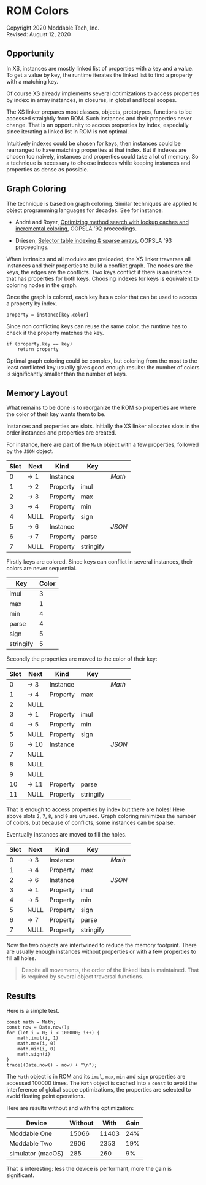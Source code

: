 # ROM Colors
Copyright 2020 Moddable Tech, Inc.<BR>
Revised: August 12, 2020

## Opportunity

In XS, instances are mostly linked list of properties with a key and a value. To get a value by key, the runtime iterates the linked list to find a property with a matching key.

Of course XS already implements several optimizations to access properties by index: in array instances, in closures, in global and local scopes. 

The XS linker prepares most classes, objects, prototypes, functions to be accessed straightly from ROM. Such instances and their properties never change. That is an opportunity to access properties by index, especially since iterating a linked list in ROM is not optimal.

Intuitively indexes could be chosen for keys, then instances could be rearranged to have matching properties at that index. But if indexes are chosen too naively, instances and properties could take a lot of memory. So a technique is necessary to choose indexes while keeping instances and properties as dense as possible.

## Graph Coloring

The technique is based on graph coloring. Similar techniques are applied to object programming languages for decades. See for instance:

- André and Royer, [Optimizing method search with lookup caches and incremental coloring](https://dl.acm.org/doi/abs/10.1145/141936.141947), OOPSLA '92 proceedings.

- Driesen, [Selector table indexing & sparse arrays](https://dl.acm.org/doi/abs/10.1145/165854.165902), OOPSLA '93 proceedings.

When intrinsics and all modules are preloaded, the XS linker traverses all instances and their properties to build a conflict graph. The nodes are the keys, the edges are the conflicts. Two keys conflict if there is an instance that has properties for both keys. Choosing indexes for keys is equivalent to coloring nodes in the graph.

Once the graph is colored, each key has a color that can be used to access a property by index. 

	property = instance[key.color]

Since non conflicting keys can reuse the same color, the runtime has to check if the property matches the key.

	if (property.key == key)
		return property
	
Optimal graph coloring could be complex, but coloring from the most to the least conflicted key usually gives good enough results: the number of colors is significantly smaller than the number of keys. 
	
## Memory Layout

What remains to be done is to reorganize the ROM so properties are where the color of their key wants them to be.

Instances and properties are slots. Initially the XS linker allocates slots in the order instances and properties are created.

For instance, here are part of the `Math` object with a few properties, followed by the `JSON` object.

|Slot|Next|Kind|Key|   |
|----|----|----|---|---|
|0|-> 1|Instance||*Math*
|1|-> 2|Property|imul|
|2|-> 3|Property|max|
|3|-> 4|Property|min|
|4|NULL|Property|sign|
|5|-> 6|Instance||*JSON*
|6|-> 7|Property|parse|
|7| NULL |Property|stringify|

Firstly keys are colored. Since keys can conflict in several instances, their colors are never sequential.

|Key|Color|
|---|-----|
|imul|3
|max|1
|min|4
|parse|4
|sign|5
|stringify|5

Secondly the properties are moved to the color of their key:

|Slot|Next|Kind|Key|   |
|----|----|----|---|---|
|0|-> 3|Instance||*Math*
|1|-> 4|Property|max|
|2| NULL |||
|3|-> 1|Property|imul|
|4|-> 5|Property|min|
|5| NULL |Property|sign|
|6|-> 10|Instance||*JSON*
|7| NULL |||
|8| NULL |||
|9| NULL |||
|10|-> 11|Property|parse|
|11| NULL |Property|stringify|

That is enough to access properties by index but there are holes! Here above slots `2`, `7`, `8`, and `9` are unused. Graph coloring minimizes the number of colors, but because of conflicts, some instances can be sparse.

Eventually instances are moved to fill the holes.

|Slot|Next|Kind|Key|   |
|----|----|----|---|---|
|0|-> 3|Instance||*Math*
|1|-> 4|Property|max|
|2|-> 6|Instance||*JSON*
|3|-> 1|Property|imul|
|4|-> 5|Property|min|
|5| NULL |Property|sign|
|6|-> 7|Property|parse|
|7| NULL |Property|stringify|

Now the two objects are intertwined to reduce the memory footprint. There are usually enough instances without properties or with a few properties to fill all holes.

> Despite all movements, the order of the linked lists is maintained. That is required by several object traversal functions. 

## Results

Here is a simple test. 

	const math = Math;
	const now = Date.now();
	for (let i = 0; i < 100000; i++) {
		math.imul(i, 1)
		math.max(i, 0)
		math.min(i, 0)
		math.sign(i)
	}
	trace((Date.now() - now) + "\n");



The `Math` object is in ROM and its `imul`, `max`, `min` and `sign` properties are accessed 100000 times. The `Math` object is cached into a `const` to avoid the interference of global scope optimizations, the properties are selected to avoid floating point operations. 

Here are results without and with the optimization:

|Device|Without|With|Gain|
|------|-------|----|----|
|Moddable One|15066|11403|24%|
|Moddable Two|2906|2353|19%|
|simulator (macOS)|285|260|9%|

That is interesting: less the device is performant, more the gain is significant.
